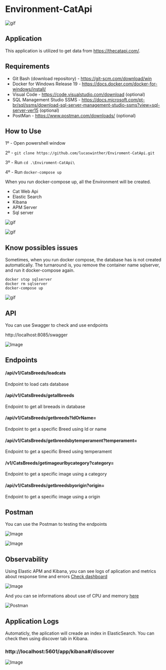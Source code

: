 # Environment-CatApi

![gif](https://github.com/lucaswinther/Enviroment-CatApi/blob/master/images/environment_architecture.png)


## Application
This application is utilized to get data from https://thecatapi.com/.

## Requirements

* Git Bash (download repository) - https://git-scm.com/download/win
* Docker for Windows Release 19 - https://docs.docker.com/docker-for-windows/install/
* Visual Code - https://code.visualstudio.com/download (optional)
* SQL Management Studio SSMS - https://docs.microsoft.com/pt-br/sql/ssms/download-sql-server-management-studio-ssms?view=sql-server-ver15 (optional)
* PostMan - https://www.postman.com/downloads/ (optional)

## How to Use

1º - Open powershell window

2º - ```git clone https://github.com/lucaswinther/Enviroment-CatApi.git```

3º - Run ```cd .\Enviroment-CatApi\ ```

4º - Run ```docker-compose up```

When you run docker-compose up, all the Environment will be created.

* Cat Web Api
* Elastic Search
* Kibana
* APM Server
* Sql server

![gif](https://github.com/lucaswinther/Enviroment-CatApi/blob/master/images/enviroment.png)


![gif](https://github.com/lucaswinther/Enviroment-CatApi/blob/master/images/compose-up.gif)



## Know possibles issues
Sometimes, when you run docker compose, the database has is not created automatically.
The turnaround is, you remove the container name sqlserver, and run it docker-compose again.

```
docker stop sqlserver
docker rm sqlserver
docker-compose up
```

![gif](https://github.com/lucaswinther/Enviroment-CatApi/blob/master/images/compose-up2.gif)


## API
You can use Swagger to check and use endpoints 

http://localhost:8085/swagger

![Image](https://github.com/lucaswinther/Enviroment-CatApi/blob/master/images/swagger.png)

## Endpoints

#### /api/v1/CatsBreeds/loadcats
Endpoint to load cats database

#### /api/v1/CatsBreeds/getallbreeds
Endpoint to get all breeads in database

#### /api/v1/CatsBreeds/getbreeds?IdOrName=
Endpoint to get a specific Breed using Id or name

#### /api/v1/CatsBreeds/getbreedsbytemperament?temperament=
Endpoint to get a specific Breed using temperament

#### /v1/CatsBreeds/getimageurlbycategory?category=
Endpoint to get a specific image using a category

#### /api/v1/CatsBreeds/getbreedsbyorigin?origin=
Endpoint to get a specific image using a origin


## Postman
You can use the Postman to testing the endpoints

![Image](https://github.com/lucaswinther/Enviroment-CatApi/blob/master/images/Postman.png)

![Image](https://github.com/lucaswinther/Enviroment-CatApi/blob/master/images/Postman2.png)


## Observability
Using Elastic APM and Kibana, you can see logs of aplication and metrics about response time and errors
[Check dashboard](http://localhost:5601/app/apm#/services/TheCatWebApi/transactions?rangeFrom=now-15m&rangeTo=now&refreshInterval=0&refreshPaused=true&transactionType=request)


![Image](https://github.com/lucaswinther/Enviroment-CatApi/blob/master/images/ApiMonitoring.png)

And you can se informations about use of CPU and memory [here](http://localhost:5601/app/apm#/services/TheCatWebApi/metrics?rangeFrom=now-15m&rangeTo=now&refreshPaused=true&refreshInterval=0)

![Postman](https://github.com/lucaswinther/Enviroment-CatApi/blob/master/images/ApiMonitoring2.png)


## Application Logs
Automaticly, the aplication will creade an index in ElasticSearch.
You can check then using discover tab in Kibana.

### http://localhost:5601/app/kibana#/discover

![Image](https://github.com/lucaswinther/Enviroment-CatApi/blob/master/images/ApiLogs.png)
